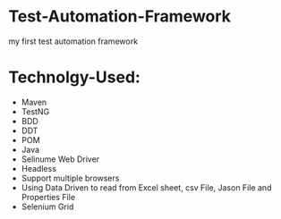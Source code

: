 # Test-Automation-Framework
my first test automation framework 
 
 # Technolgy-Used:
 
 - Maven
 - TestNG
 - BDD
 - DDT
 - POM
 - Java
 - Selinume Web Driver
 - Headless
 - Support multiple browsers
 - Using Data Driven to read from Excel sheet, csv File, Jason File and Properties File 
 - Selenium Grid                             
